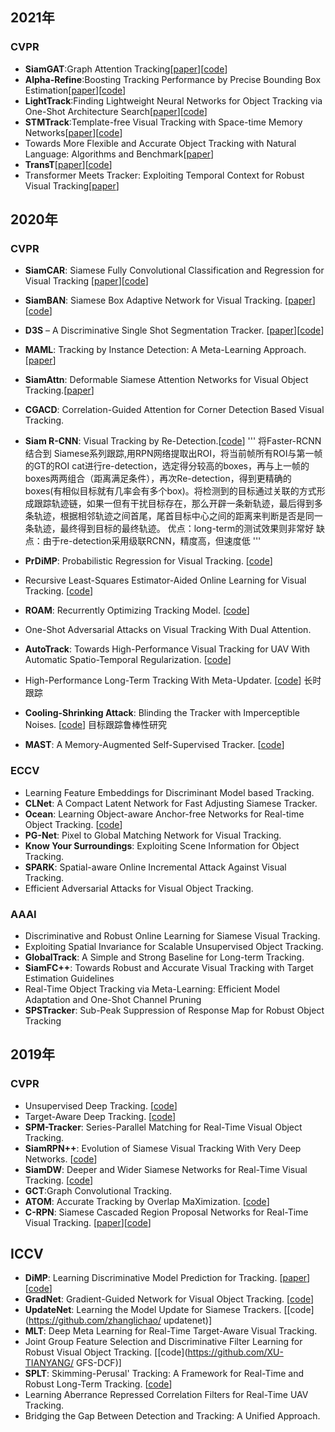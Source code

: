 
## 2021年
### CVPR
- **SiamGAT**:Graph Attention Tracking[[paper](https://arxiv.org/abs/2011.11204)][[code](https://github.com/ohhhyeahhh/SiamGAT)]
- **Alpha-Refine**:Boosting Tracking Performance by Precise Bounding Box Estimation[[paper](https://arxiv.org/abs/2012.06815)][[code](https://github.com/MasterBin-IIAU/AlphaRefine)]
- **LightTrack**:Finding Lightweight Neural Networks for Object Tracking via One-Shot Architecture Search[[paper](https://arxiv.org/abs/2104.14545)][[code](https://github.com/researchmm/LightTrack)]
- **STMTrack**:Template-free Visual Tracking with Space-time Memory Networks[[paper](https://arxiv.org/abs/2104.00324)][[code](https://github.com/fzh0917/STMTrack)]
- Towards More Flexible and Accurate Object Tracking with Natural Language: Algorithms and Benchmark[[paper](https://arxiv.org/abs/2103.16746)]
- **TransT**[[paper](https://arxiv.org/abs/2103.15436)][[code](https://github.com/chenxin-dlut/TransT)]
- Transformer Meets Tracker: Exploiting Temporal Context for Robust Visual Tracking[[paper](https://arxiv.org/pdf/2103.11681)]

## 2020年
### CVPR
- **SiamCAR**: Siamese Fully Convolutional Classification and Regression for Visual Tracking [[paper](https://openaccess.thecvf.com/content_CVPR_2020/html/Guo_SiamCAR_Siamese_Fully_Convolutional_Classification_and_Regression_for_Visual_Tracking_CVPR_2020_paper.html)][[code](https://github.com/ohhhyeahhh/SiamCAR)]
- **SiamBAN**: Siamese Box Adaptive Network for Visual Tracking. [[paper](https://github.com/hqucv/siamban)][[code](https://github.com/hqucv/siamban)]
- **D3S** – A Discriminative Single Shot Segmentation Tracker. [[paper](https://arxiv.org/abs/1911.08862)][[code](https://github.com/alanlukezic/d3s)]
- **MAML**: Tracking by Instance Detection: A Meta-Learning Approach. [[paper](https://arxiv.org/abs/2004.00830)]
- **SiamAttn**: Deformable Siamese Attention Networks for Visual Object Tracking.[[paper](https://openaccess.thecvf.com/content_CVPR_2020/papers/Yu_Deformable_Siamese_Attention_Networks_for_Visual_Object_Tracking_CVPR_2020_paper.pdf)]
- **CGACD**: Correlation-Guided Attention for Corner Detection Based Visual Tracking.
- **Siam R-CNN**: Visual Tracking by Re-Detection.[[code](http://www.vision.rwth-aachen.de/page/siamrcnn)]
'''
将Faster-RCNN 结合到 Siamese系列跟踪,用RPN网络提取出ROI，将当前帧所有ROI与第一帧的GT的ROI cat进行re-detection，选定得分较高的boxes，再与上一帧的boxes两两组合（距离满足条件），再次Re-detection，得到更精确的boxes(有相似目标就有几率会有多个box)。将检测到的目标通过关联的方式形成跟踪轨迹链，如果一但有干扰目标存在，那么开辟一条新轨迹，最后得到多条轨迹，根据相邻轨迹之间首尾，尾首目标中心之间的距离来判断是否是同一条轨迹，最终得到目标的最终轨迹。
优点：long-term的测试效果则非常好
缺点：由于re-detection采用级联RCNN，精度高，但速度低
'''

- **PrDiMP**: Probabilistic Regression for Visual Tracking. [[code](https://github.com/visionml/pytracking)]
- Recursive Least-Squares Estimator-Aided Online Learning for Visual Tracking. [[code](https://github.com/Amgao/RLS-RTMDNet)]
- **ROAM**: Recurrently Optimizing Tracking Model. [[code](https://github.com/skyoung/ROAM)]
- One-Shot Adversarial Attacks on Visual Tracking With Dual Attention.
- **AutoTrack**: Towards High-Performance Visual Tracking for UAV With Automatic Spatio-Temporal Regularization. [[code](https://github.com/vision4robotics/AutoTrack)]
- High-Performance Long-Term Tracking With Meta-Updater. [[code](https://github.com/Daikenan/LTMU)]
长时跟踪
- **Cooling-Shrinking Attack**: Blinding the Tracker with Imperceptible Noises. [[code](https://github.com/MasterBin-IIAU/CSA)]
目标跟踪鲁棒性研究
- **MAST**: A Memory-Augmented Self-Supervised Tracker. [[code](https://github.com/zlai0/MAST)]

### ECCV
- Learning Feature Embeddings for Discriminant Model based Tracking. 
- **CLNet**: A Compact Latent Network for Fast Adjusting Siamese Tracker. 
- **Ocean**: Learning Object-aware Anchor-free Networks for Real-time Object Tracking. [[code](https://github.com/researchmm/TracKit)]
- **PG-Net**: Pixel to Global Matching Network for
Visual Tracking. 
- **Know Your Surroundings**: Exploiting Scene Information for Object Tracking.
- **SPARK**: Spatial-aware Online Incremental Attack Against Visual Tracking.
- Efficient Adversarial Attacks for Visual Object Tracking.

### AAAI
- Discriminative and Robust Online Learning for Siamese Visual Tracking.
- Exploiting Spatial Invariance for Scalable Unsupervised Object Tracking.
- **GlobalTrack**: A Simple and Strong Baseline for Long-term Tracking.
- **SiamFC++**: Towards Robust and Accurate Visual Tracking with Target Estimation Guidelines
- Real-Time Object Tracking via Meta-Learning: Efficient Model Adaptation and One-Shot Channel Pruning
- **SPSTracker**: Sub-Peak Suppression of Response Map for Robust Object Tracking

## 2019年

### CVPR
- Unsupervised Deep Tracking. [[code](https://github.com/594422814/UDT)]
- Target-Aware Deep Tracking. [[code](https://github.com/XinLi-zn/TADT)]
- **SPM-Tracker**: Series-Parallel Matching for Real-Time Visual Object Tracking. 
- **SiamRPN++**: Evolution of Siamese Visual Tracking With Very Deep Networks. [[code](https://github.com/STVIR/pysot)]
- **SiamDW**: Deeper and Wider Siamese Networks for Real-Time Visual Tracking. [[code](https://github.com/researchmm/SiamDW)]
- **GCT**:Graph Convolutional Tracking. 
- **ATOM**: Accurate Tracking by Overlap MaXimization. [[code](https://github.com/visionml/pytracking)]
- **C-RPN**: Siamese Cascaded Region Proposal Networks for Real-Time Visual Tracking. [[paper](https://arxiv.org/pdf/1812.06148.pdf)][[code](https://bitbucket.org/hengfan/crpn/src/master/)]


## ICCV
- **DiMP**: Learning Discriminative Model Prediction for Tracking. [[paper](https://arxiv.org/pdf/1904.07220.pdf)] [[code](https://github.com/visionml/pytracking)]
- **GradNet**: Gradient-Guided Network for Visual Object Tracking. [[code](https://github.com/LPXTT/GradNet-Tensorflow)]
- **UpdateNet**: Learning the Model Update for Siamese Trackers. [[code](https://github.com/zhanglichao/
updatenet)]
- **MLT**: Deep Meta Learning for Real-Time Target-Aware Visual Tracking.
- Joint Group Feature Selection and Discriminative Filter Learning for Robust Visual Object Tracking. [[code](https://github.com/XU-TIANYANG/
GFS-DCF)]
- **SPLT**: Skimming-Perusal' Tracking: A Framework for Real-Time and Robust Long-Term Tracking. [[code](https://github.com/iiau-tracker/SPLT)]
- Learning Aberrance Repressed Correlation Filters for Real-Time UAV Tracking.
- Bridging the Gap Between Detection and Tracking: A Unified Approach.
